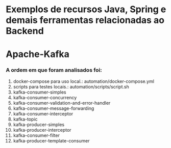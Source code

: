 Exemplos de recursos Java, Spring e demais ferramentas relacionadas ao Backend
==================

# Apache-Kafka
### A ordem em que foram analisados foi:

1. docker-compose para uso local.: automation/docker-compose.yml
2. scripts para testes locais.: automation/scripts/script.sh
3. kafka-consumer-simples
4. kafka-consumer-concurrency
5. kafka-consumer-validation-and-error-handler
6. kafka-consumer-message-forwarding
7. kafka-consumer-interceptor
8. kafka-topic
9. kafka-producer-simples
10. kafka-producer-interceptor
11. kafka-consumer-filter
12. kafka-producer-template-consumer